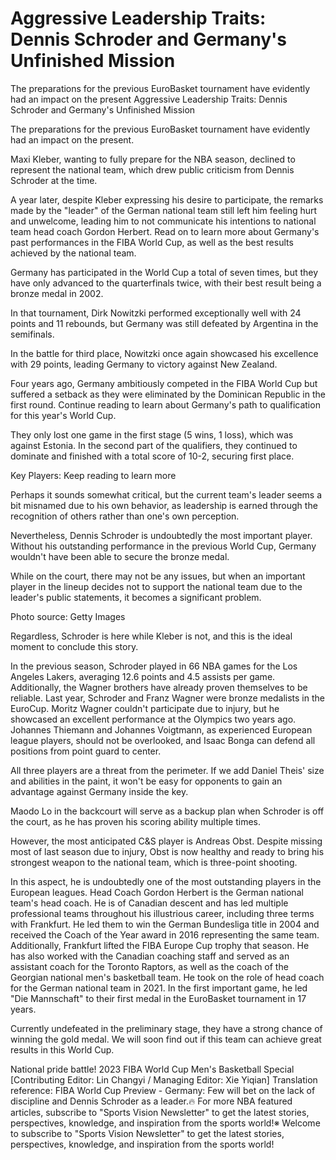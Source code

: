 # Aggressive Leadership Traits: Dennis Schroder and Germany's Unfinished Mission

The preparations for the previous EuroBasket tournament have evidently had an impact on the present 
 Aggressive Leadership Traits: Dennis Schroder and Germany's Unfinished Mission

The preparations for the previous EuroBasket tournament have evidently had an impact on the present.

Maxi Kleber, wanting to fully prepare for the NBA season, declined to represent the national team, which drew public criticism from Dennis Schroder at the time.

A year later, despite Kleber expressing his desire to participate, the remarks made by the "leader" of the German national team still left him feeling hurt and unwelcome, leading him to not communicate his intentions to national team head coach Gordon Herbert. Read on to learn more about Germany's past performances in the FIBA World Cup, as well as the best results achieved by the national team.

Germany has participated in the World Cup a total of seven times, but they have only advanced to the quarterfinals twice, with their best result being a bronze medal in 2002.

In that tournament, Dirk Nowitzki performed exceptionally well with 24 points and 11 rebounds, but Germany was still defeated by Argentina in the semifinals.

In the battle for third place, Nowitzki once again showcased his excellence with 29 points, leading Germany to victory against New Zealand.

Four years ago, Germany ambitiously competed in the FIBA World Cup but suffered a setback as they were eliminated by the Dominican Republic in the first round. Continue reading to learn about Germany's path to qualification for this year's World Cup.

They only lost one game in the first stage (5 wins, 1 loss), which was against Estonia. In the second part of the qualifiers, they continued to dominate and finished with a total score of 10-2, securing first place.

Key Players: Keep reading to learn more

Perhaps it sounds somewhat critical, but the current team's leader seems a bit misnamed due to his own behavior, as leadership is earned through the recognition of others rather than one's own perception.

Nevertheless, Dennis Schroder is undoubtedly the most important player. Without his outstanding performance in the previous World Cup, Germany wouldn't have been able to secure the bronze medal.

While on the court, there may not be any issues, but when an important player in the lineup decides not to support the national team due to the leader's public statements, it becomes a significant problem.

Photo source: Getty Images

Regardless, Schroder is here while Kleber is not, and this is the ideal moment to conclude this story.

In the previous season, Schroder played in 66 NBA games for the Los Angeles Lakers, averaging 12.6 points and 4.5 assists per game. Additionally, the Wagner brothers have already proven themselves to be reliable. Last year, Schroder and Franz Wagner were bronze medalists in the EuroCup. Moritz Wagner couldn't participate due to injury, but he showcased an excellent performance at the Olympics two years ago. Johannes Thiemann and Johannes Voigtmann, as experienced European league players, should not be overlooked, and Isaac Bonga can defend all positions from point guard to center.

All three players are a threat from the perimeter. If we add Daniel Theis' size and abilities in the paint, it won't be easy for opponents to gain an advantage against Germany inside the key.

Maodo Lo in the backcourt will serve as a backup plan when Schroder is off the court, as he has proven his scoring ability multiple times.

However, the most anticipated C&S player is Andreas Obst. Despite missing most of last season due to injury, Obst is now healthy and ready to bring his strongest weapon to the national team, which is three-point shooting.

In this aspect, he is undoubtedly one of the most outstanding players in the European leagues. Head Coach Gordon Herbert is the German national team's head coach. He is of Canadian descent and has led multiple professional teams throughout his illustrious career, including three terms with Frankfurt. He led them to win the German Bundesliga title in 2004 and received the Coach of the Year award in 2016 representing the same team. Additionally, Frankfurt lifted the FIBA Europe Cup trophy that season. He has also worked with the Canadian coaching staff and served as an assistant coach for the Toronto Raptors, as well as the coach of the Georgian national men's basketball team. He took on the role of head coach for the German national team in 2021. In the first important game, he led "Die Mannschaft" to their first medal in the EuroBasket tournament in 17 years.

Currently undefeated in the preliminary stage, they have a strong chance of winning the gold medal. We will soon find out if this team can achieve great results in this World Cup.

National pride battle! 2023 FIBA World Cup Men's Basketball Special [Contributing Editor: Lin Changyi / Managing Editor: Xie Yiqian] Translation reference: FIBA World Cup Preview - Germany: Few will bet on the lack of discipline and Dennis Schroder as a leader.🔥 For more NBA featured articles, subscribe to "Sports Vision Newsletter" to get the latest stories, perspectives, knowledge, and inspiration from the sports world!※ Welcome to subscribe to "Sports Vision Newsletter" to get the latest stories, perspectives, knowledge, and inspiration from the sports world!